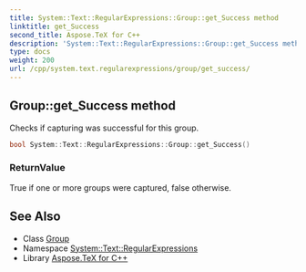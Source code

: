 ```yaml
---
title: System::Text::RegularExpressions::Group::get_Success method
linktitle: get_Success
second_title: Aspose.TeX for C++
description: 'System::Text::RegularExpressions::Group::get_Success method. Checks if capturing was successful for this group in C++.'
type: docs
weight: 200
url: /cpp/system.text.regularexpressions/group/get_success/
---
```

## Group::get_Success method


Checks if capturing was successful for this group.

```cpp
bool System::Text::RegularExpressions::Group::get_Success()
```


### ReturnValue

True if one or more groups were captured, false otherwise.

## See Also

* Class [Group](../)
* Namespace [System::Text::RegularExpressions](../../)
* Library [Aspose.TeX for C++](../../../)
